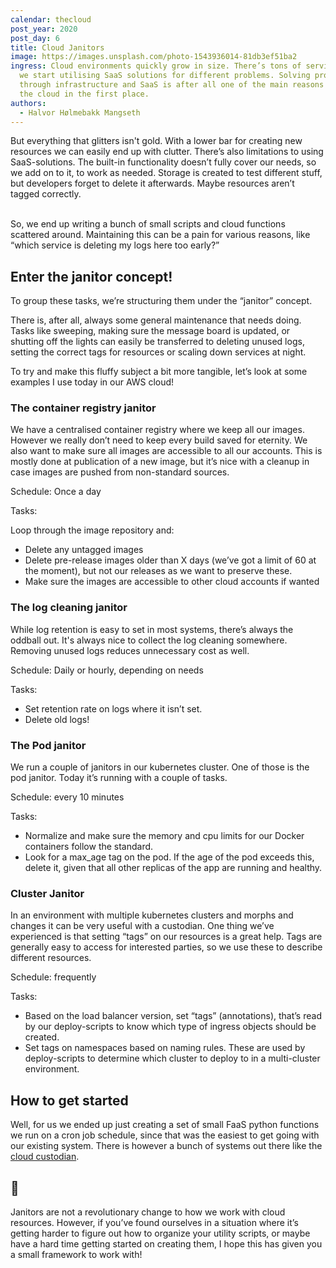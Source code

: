 ```yaml
---
calendar: thecloud
post_year: 2020
post_day: 6
title: Cloud Janitors
image: https://images.unsplash.com/photo-1543936014-81db3ef51ba2
ingress: Cloud environments quickly grow in size. There’s tons of services and
  we start utilising SaaS solutions for different problems. Solving problems
  through infrastructure and SaaS is after all one of the main reasons we are in
  the cloud in the first place.
authors:
  - Halvor Hølmebakk Mangseth
---
```

But everything that glitters isn't gold. With a lower bar for creating new resources we can easily end up with clutter. There’s also limitations to using SaaS-solutions. The built-in functionality doesn’t fully cover our needs, so we add on to it, to work as needed. Storage is created to test different stuff, but developers forget to delete it afterwards. Maybe resources aren’t tagged correctly. 

<br />
So, we end up writing a bunch of small scripts and cloud functions scattered around. Maintaining this can be a pain for various reasons, like “which service is deleting my logs here too early?”



## Enter the janitor concept! 
To group these tasks, we’re structuring them under the “janitor” concept. 

There is, after all, always some general maintenance that needs doing. Tasks like sweeping, making sure the message board is updated, or shutting off the lights can easily be transferred to deleting unused logs, setting the correct tags for resources or scaling down services at night.



To try and make this fluffy subject a bit more tangible, let’s look at some examples I use today in our AWS cloud!  
<br />


### The container registry janitor

We have a centralised container registry where we keep all our images. However we really don’t need to keep every build saved for eternity. We also want to make sure all images are accessible to all our accounts. This is mostly done at publication of a new image, but it’s nice with a cleanup in case images are pushed from non-standard sources. 

Schedule: Once a day

Tasks: 

Loop through the image repository and:

* Delete any untagged images
* Delete pre-release images older than X days (we’ve got a limit of 60 at the moment), but not our releases as we want to preserve these.
* Make sure the images are accessible to other cloud accounts if wanted


### The log cleaning janitor

While log retention is easy to set in most systems, there’s always the oddball out. It's always nice to collect the log cleaning somewhere. Removing unused logs reduces unnecessary cost as well. 

Schedule: Daily or hourly, depending on needs

Tasks: 

* Set retention rate on logs where it isn’t set.
* Delete old logs!


### The Pod janitor

We run a couple of janitors in our kubernetes cluster. One of those is the pod janitor. Today it’s running with a couple of tasks. 

Schedule: every 10 minutes

Tasks:

* Normalize and make sure the memory and cpu limits for our Docker containers follow the standard.
* Look for a max_age tag on the pod. If the age of the pod exceeds this, delete it, given that all other replicas of the app are running and healthy. 


### Cluster Janitor

In an environment with multiple kubernetes clusters and morphs and changes it can be very useful with a custodian. One thing we’ve experienced is that setting “tags” on our resources is a great help. Tags are generally easy to access for interested parties, so we use these to describe different resources. 

Schedule: frequently

Tasks:

* Based on the load balancer version, set “tags” (annotations), that’s read by our deploy-scripts to know which type of ingress objects should be created. 
* Set tags on namespaces based on naming rules. These are used by deploy-scripts to determine which cluster to deploy to in a multi-cluster environment. 


## How to get started

Well, for us we ended up just creating a set of small FaaS python functions we run on a cron job schedule, since that was the easiest to get going with our existing system. There is however a bunch of systems out there like the [cloud custodian](<https://cloudcustodian.io/docs/index.html>). 

## 👋

Janitors are not a revolutionary change to how we work with cloud resources. However, if you’ve found ourselves in a situation where it’s getting harder to figure out how to organize your utility scripts, or maybe have a hard time getting started on creating them, I hope this has given you a small framework to work with!